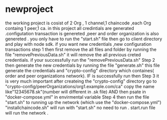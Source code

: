 # newproject

the working project is cosist of 2 Org , 1 channel,1 chaincode ,each Org containg 1 peer,1 ca.
in this project all credintials are generated .configutation transaction is genereted ,peer and order organization is also genereted .
you only have to run the "start.sh" file 
then go to client directory and play with node sdk.
if you want new credentials ,new configuration transactions
step 1
then first remove the all files and folder by running the file "removePreviousData.sh"
it will remove the all previous creted credentials.
if your successfully run the "removePreviousData.sh"
Step 2
then generate the new credentials by running the file "generate.sh"
this file generate the credentials and "crypto-config" directory which containes( order and peer organizations network).
IF is successfully run then 
Step 3
it is very much important 
after createing the "crypto-config" directory
go to "crypto-config/peerOrganizations/org1.example.com/ca" copy the  name like"12345678.sk"(number will different in .sk file) 
AND then psate in "docker-compose.yml" in envirmental variable 
Step 4
then run the file "start.sh" to running up the network (which use the "docker-compose.yml") 
"installchaincode.sh" will run with "start.sh" no need to run .
start.run file will run the network .

